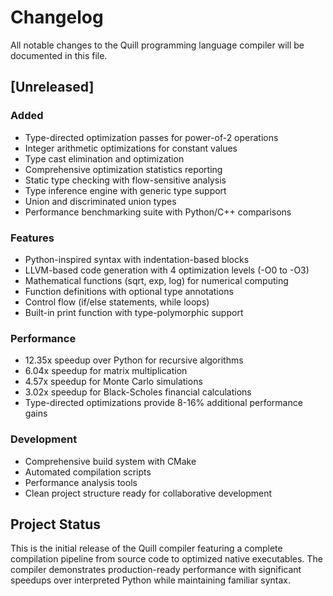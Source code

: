 # Changelog

All notable changes to the Quill programming language compiler will be documented in this file.

## [Unreleased]

### Added
- Type-directed optimization passes for power-of-2 operations
- Integer arithmetic optimizations for constant values  
- Type cast elimination and optimization
- Comprehensive optimization statistics reporting
- Static type checking with flow-sensitive analysis
- Type inference engine with generic type support
- Union and discriminated union types
- Performance benchmarking suite with Python/C++ comparisons

### Features
- Python-inspired syntax with indentation-based blocks
- LLVM-based code generation with 4 optimization levels (-O0 to -O3)
- Mathematical functions (sqrt, exp, log) for numerical computing
- Function definitions with optional type annotations
- Control flow (if/else statements, while loops)
- Built-in print function with type-polymorphic support

### Performance
- 12.35x speedup over Python for recursive algorithms
- 6.04x speedup for matrix multiplication
- 4.57x speedup for Monte Carlo simulations
- 3.02x speedup for Black-Scholes financial calculations
- Type-directed optimizations provide 8-16% additional performance gains

### Development
- Comprehensive build system with CMake
- Automated compilation scripts
- Performance analysis tools
- Clean project structure ready for collaborative development

## Project Status

This is the initial release of the Quill compiler featuring a complete
compilation pipeline from source code to optimized native executables.
The compiler demonstrates production-ready performance with significant
speedups over interpreted Python while maintaining familiar syntax.